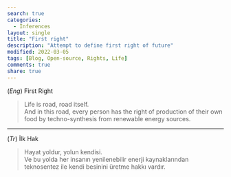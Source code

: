 ```yaml
---
search: true
categories: 
  - Inferences
layout: single
title: "First right"
description: "Attempt to define first right of future"
modified: 2022-03-05
tags: [Blog, Open-source, Rights, Life]
comments: true
share: true
---
```


(*Eng*) First Right
>Life is road, road itself.  
And in this road, every person has the right of production of their own food by techno-synthesis from renewable energy sources.  

---
(*Tr*) İlk Hak
>Hayat yoldur, yolun kendisi.  
Ve bu yolda her insanın yenilenebilir enerji kaynaklarından teknosentez ile kendi besinini üretme hakkı vardır.
